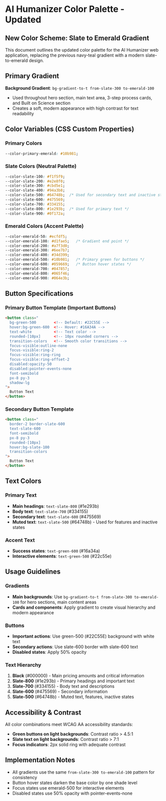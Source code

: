 # AI Humanizer Color Palette - Updated

## New Color Scheme: Slate to Emerald Gradient

This document outlines the updated color palette for the AI Humanizer web application, replacing the previous navy-teal gradient with a modern slate-to-emerald design.

## Primary Gradient
**Background Gradient**: `bg-gradient-to-t from-slate-300 to-emerald-100`
- Used throughout hero section, main text area, 3-step process cards, and Built on Science section
- Creates a soft, modern appearance with high contrast for text readability

## Color Variables (CSS Custom Properties)

### Primary Colors
```css
--color-primary-emerald: #10b981;
```

### Slate Colors (Neutral Palette)
```css
--color-slate-100: #f1f5f9;
--color-slate-200: #e2e8f0;
--color-slate-300: #cbd5e1;
--color-slate-400: #94a3b8;
--color-slate-500: #64748b;  /* Used for secondary text and inactive states */
--color-slate-600: #475569;
--color-slate-700: #334155;
--color-slate-800: #1e293b;  /* Used for primary text */
--color-slate-900: #0f172a;
```

### Emerald Colors (Accent Palette)
```css
--color-emerald-50: #ecfdf5;
--color-emerald-100: #d1fae5;   /* Gradient end point */
--color-emerald-200: #a7f3d0;
--color-emerald-300: #6ee7b7;
--color-emerald-400: #34d399;
--color-emerald-500: #10b981;   /* Primary green for buttons */
--color-emerald-600: #059669;   /* Button hover states */
--color-emerald-700: #047857;
--color-emerald-800: #065f46;
--color-emerald-900: #064e3b;
```

## Button Specifications

### Primary Button Template (Important Buttons)
```html
<button class="
  bg-green-500        <!-- Default: #22C55E -->
  hover:bg-green-600  <!-- Hover: #16A34A -->
  text-white          <!-- Text color -->
  rounded-[10px]      <!-- 10px rounded corners -->
  transition-colors   <!-- Smooth color transitions -->
  focus-visible:outline-none
  focus-visible:ring-2
  focus-visible:ring-ring
  focus-visible:ring-offset-2
  disabled:opacity-50
  disabled:pointer-events-none
  font-semibold
  px-8 py-3
  shadow-lg
">
  Button Text
</button>
```

### Secondary Button Template
```html
<button class="
  border-2 border-slate-600
  text-slate-600
  font-semibold
  px-8 py-3
  rounded-[10px]
  hover:bg-slate-100
  transition-colors
">
  Button Text
</button>
```

## Text Colors

### Primary Text
- **Main headings**: `text-slate-800` (#1e293b)
- **Body text**: `text-slate-700` (#334155)
- **Secondary text**: `text-slate-600` (#475569)
- **Muted text**: `text-slate-500` (#64748b) - Used for features and inactive states

### Accent Text
- **Success states**: `text-green-600` (#16a34a)
- **Interactive elements**: `text-green-500` (#22c55e)

## Usage Guidelines

### Gradients
- **Main backgrounds**: Use `bg-gradient-to-t from-slate-300 to-emerald-100` for hero sections, main content areas
- **Cards and components**: Apply gradient to create visual hierarchy and modern appearance

### Buttons
- **Important actions**: Use green-500 (#22C55E) background with white text
- **Secondary actions**: Use slate-600 border with slate-600 text
- **Disabled states**: Apply 50% opacity

### Text Hierarchy
1. **Black** (#000000) - Main pricing amounts and critical information
2. **Slate-800** (#1e293b) - Primary headings and important text
3. **Slate-700** (#334155) - Body text and descriptions  
4. **Slate-600** (#475569) - Secondary information
5. **Slate-500** (#64748b) - Muted text, features, inactive states

## Accessibility & Contrast

All color combinations meet WCAG AA accessibility standards:
- **Green buttons on light backgrounds**: Contrast ratio > 4.5:1
- **Slate text on light backgrounds**: Contrast ratio > 7:1
- **Focus indicators**: 2px solid ring with adequate contrast

## Implementation Notes

- All gradients use the same `from-slate-300 to-emerald-100` pattern for consistency
- Button hover states darken the base color by one shade level
- Focus states use emerald-500 for interactive elements
- Disabled states use 50% opacity with pointer-events-none